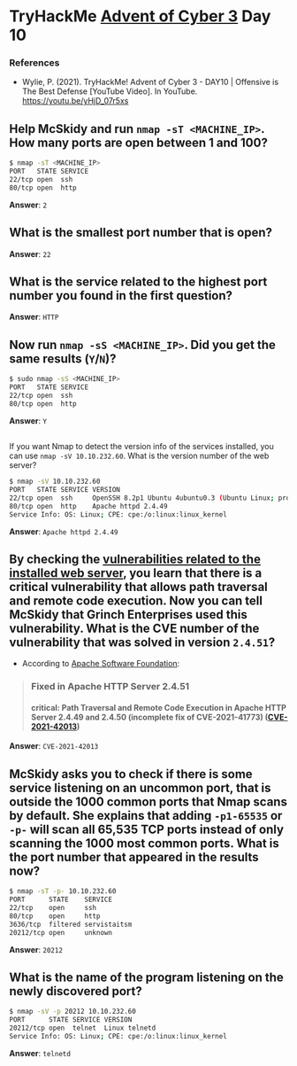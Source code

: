 # TryHackMe [Advent of Cyber 3](https://tryhackme.com/room/adventofcyber3) Day 10
### References
* Wylie, P. (2021). TryHackMe! Advent of Cyber 3 - DAY10 | Offensive is The Best Defense [YouTube Video]. In YouTube. https://youtu.be/yHjD_07r5xs

## Help McSkidy and run `nmap -sT <MACHINE_IP>`. How many ports are open between 1 and 100?
```bash
$ nmap -sT <MACHINE_IP>
PORT   STATE SERVICE
22/tcp open  ssh
80/tcp open  http
```

**Answer**: `2`
## What is the smallest port number that is open?
**Answer**: `22`
## What is the service related to the highest port number you found in the first question?
**Answer**: `HTTP`
## Now run `nmap -sS <MACHINE_IP>`. Did you get the same results (`Y`/`N`)?
```bash
$ sudo nmap -sS <MACHINE_IP>
PORT   STATE SERVICE
22/tcp open  ssh
80/tcp open  http
```

**Answer**: `Y`
## 
If you want Nmap to detect the version info of the services installed, you can use `nmap -sV 10.10.232.60`. What is the version number of the web server?
```bash
$ nmap -sV 10.10.232.60
PORT   STATE SERVICE VERSION
22/tcp open  ssh     OpenSSH 8.2p1 Ubuntu 4ubuntu0.3 (Ubuntu Linux; protocol 2.0)
80/tcp open  http    Apache httpd 2.4.49
Service Info: OS: Linux; CPE: cpe:/o:linux:linux_kernel
```

**Answer**: `Apache httpd 2.4.49`
## By checking the [vulnerabilities related to the installed web server](https://httpd.apache.org/security/vulnerabilities_24.html), you learn that there is a critical vulnerability that allows path traversal and remote code execution. Now you can tell McSkidy that Grinch Enterprises used this vulnerability. What is the CVE number of the vulnerability that was solved in version `2.4.51`?
* According to [Apache Software Foundation](https://httpd.apache.org/security/vulnerabilities_24.html):

> ### Fixed in Apache HTTP Server 2.4.51
> #### critical: Path Traversal and Remote Code Execution in Apache HTTP Server 2.4.49 and 2.4.50 (incomplete fix of CVE-2021-41773) ([CVE-2021-42013](https://cve.mitre.org/cgi-bin/cvename.cgi?name=CVE-2021-42013))


**Answer**: `CVE-2021-42013`
## McSkidy asks you to check if there is some service listening on an uncommon port, that is outside the 1000 common ports that Nmap scans by default. She explains that adding `-p1-65535` or `-p-` will scan all 65,535 TCP ports instead of only scanning the 1000 most common ports. What is the port number that appeared in the results now?
```bash
$ nmap -sT -p- 10.10.232.60
PORT      STATE    SERVICE
22/tcp    open     ssh
80/tcp    open     http
3636/tcp  filtered servistaitsm
20212/tcp open     unknown
```
**Answer**: `20212`
## What is the name of the program listening on the newly discovered port?
```bash 
$ nmap -sV -p 20212 10.10.232.60
PORT      STATE SERVICE VERSION
20212/tcp open  telnet  Linux telnetd
Service Info: OS: Linux; CPE: cpe:/o:linux:linux_kernel
```

**Answer**: `telnetd`